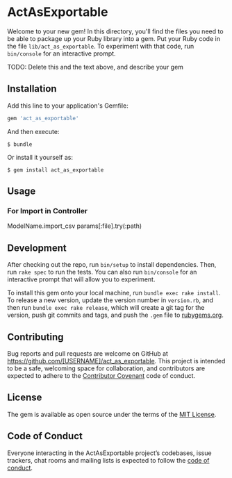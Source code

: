 # ActAsExportable

Welcome to your new gem! In this directory, you'll find the files you need to be able to package up your Ruby library into a gem. Put your Ruby code in the file `lib/act_as_exportable`. To experiment with that code, run `bin/console` for an interactive prompt.

TODO: Delete this and the text above, and describe your gem

## Installation

Add this line to your application's Gemfile:

```ruby
gem 'act_as_exportable'
```

And then execute:

    $ bundle

Or install it yourself as:

    $ gem install act_as_exportable

## Usage


### For Import in Controller 
  ModelName.import_csv params[:file].try(:path)








## Development

After checking out the repo, run `bin/setup` to install dependencies. Then, run `rake spec` to run the tests. You can also run `bin/console` for an interactive prompt that will allow you to experiment.

To install this gem onto your local machine, run `bundle exec rake install`. To release a new version, update the version number in `version.rb`, and then run `bundle exec rake release`, which will create a git tag for the version, push git commits and tags, and push the `.gem` file to [rubygems.org](https://rubygems.org).

## Contributing

Bug reports and pull requests are welcome on GitHub at https://github.com/[USERNAME]/act_as_exportable. This project is intended to be a safe, welcoming space for collaboration, and contributors are expected to adhere to the [Contributor Covenant](http://contributor-covenant.org) code of conduct.

## License

The gem is available as open source under the terms of the [MIT License](https://opensource.org/licenses/MIT).

## Code of Conduct

Everyone interacting in the ActAsExportable project’s codebases, issue trackers, chat rooms and mailing lists is expected to follow the [code of conduct](https://github.com/[USERNAME]/act_as_exportable/blob/master/CODE_OF_CONDUCT.md).
